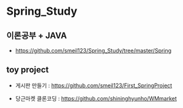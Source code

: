 # Spring_Study

## 이론공부 + JAVA
* https://github.com/smeil123/Spring_Study/tree/master/Spring

##  toy project
*  게시판 만들기 : https://github.com/smeil123/First_SpringProject
<!--stackedit_data:
eyJoaXN0b3J5IjpbLTI4ODQ4MjUzXX0=
-->
* 당근마켓 클론코딩 : https://github.com/shininghyunho/WMmarket
